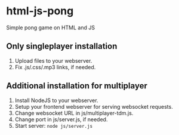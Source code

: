 # html-js-pong
Simple pong game on HTML and JS

## Only singleplayer installation
1. Upload files to your webserver.
2. Fix .js/.css/.mp3 links, if needed.

## Additional installation for multiplayer
1. Install NodeJS to your webserver.
2. Setup your frontend webserver for serving websocket requests.
3. Change websocket URL in js/multiplayer-tdm.js.
4. Change port in js/server.js, if needed.
5. Start server:
`node js/server.js`
